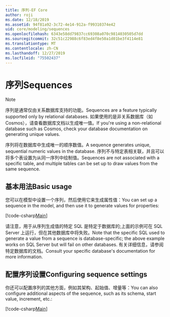 ```yaml
---
title: 序列-EF Core
author: roji
ms.date: 12/18/2019
ms.assetid: 94f81a92-3c72-4e14-912a-f99310374e42
uid: core/modeling/sequences
ms.openlocfilehash: 6343e58dd79837cc69308a070c9814030505d7dd
ms.sourcegitcommit: 32c51c22988c6f83ed4f8e50a1d01be3f4114e81
ms.translationtype: MT
ms.contentlocale: zh-CN
ms.lasthandoff: 12/27/2019
ms.locfileid: "75502437"
---
```

# <a name="sequences"></a><span data-ttu-id="503a8-102">序列</span><span class="sxs-lookup"><span data-stu-id="503a8-102">Sequences</span></span>

> [!NOTE]  
> <span data-ttu-id="503a8-103">序列是通常仅由关系数据库支持的功能。</span><span class="sxs-lookup"><span data-stu-id="503a8-103">Sequences are a feature typically supported only by relational databases.</span></span> <span data-ttu-id="503a8-104">如果使用的是非关系数据库（如 Cosmos），请查看数据库文档以生成唯一值。</span><span class="sxs-lookup"><span data-stu-id="503a8-104">If you're using a non-relational database such as Cosmos, check your database documentation on generating unique values.</span></span>

<span data-ttu-id="503a8-105">序列将在数据库中生成唯一的顺序数值。</span><span class="sxs-lookup"><span data-stu-id="503a8-105">A sequence generates unique, sequential numeric values in the database.</span></span> <span data-ttu-id="503a8-106">序列不与特定表相关联，并且可以将多个表设置为从同一序列中绘制值。</span><span class="sxs-lookup"><span data-stu-id="503a8-106">Sequences are not associated with a specific table, and multiple tables can be set up to draw values from the same sequence.</span></span>

## <a name="basic-usage"></a><span data-ttu-id="503a8-107">基本用法</span><span class="sxs-lookup"><span data-stu-id="503a8-107">Basic usage</span></span>

<span data-ttu-id="503a8-108">您可以在模型中设置一个序列，然后使用它来生成属性值：</span><span class="sxs-lookup"><span data-stu-id="503a8-108">You can set up a sequence in the model, and then use it to generate values for properties:</span></span>

[!code-csharp[Main](../../../samples/core/Modeling/FluentAPI/Sequence.cs?name=Sequence&highlight=3,7)]

<span data-ttu-id="503a8-109">请注意，用于从序列生成值的特定 SQL 是特定于数据库的;上面的示例可在 SQL Server 上运行，但在其他数据库中将失败。</span><span class="sxs-lookup"><span data-stu-id="503a8-109">Note that the specific SQL used to generate a value from a sequence is database-specific; the above example works on SQL Server but will fail on other databases.</span></span> <span data-ttu-id="503a8-110">有关详细信息，请参阅特定数据库的文档。</span><span class="sxs-lookup"><span data-stu-id="503a8-110">Consult your specific database's documentation for more information.</span></span>

## <a name="configuring-sequence-settings"></a><span data-ttu-id="503a8-111">配置序列设置</span><span class="sxs-lookup"><span data-stu-id="503a8-111">Configuring sequence settings</span></span>

<span data-ttu-id="503a8-112">你还可以配置序列的其他方面，例如其架构、起始值、增量等：</span><span class="sxs-lookup"><span data-stu-id="503a8-112">You can also configure additional aspects of the sequence, such as its schema, start value, increment, etc.:</span></span>

[!code-csharp[Main](../../../samples/core/Modeling/FluentAPI/SequenceConfiguration.cs?name=SequenceConfiguration&highlight=3-5)]
